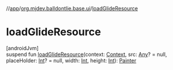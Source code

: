 //[app](../../index.md)/[org.mjdev.balldontlie.base.ui](index.md)/[loadGlideResource](load-glide-resource.md)

# loadGlideResource

[androidJvm]\
suspend fun [loadGlideResource](load-glide-resource.md)(context: [Context](https://developer.android.com/reference/kotlin/android/content/Context.html), src: [Any](https://kotlinlang.org/api/latest/jvm/stdlib/kotlin/-any/index.html)? = null, placeHolder: [Int](https://kotlinlang.org/api/latest/jvm/stdlib/kotlin/-int/index.html)? = null, width: [Int](https://kotlinlang.org/api/latest/jvm/stdlib/kotlin/-int/index.html), height: [Int](https://kotlinlang.org/api/latest/jvm/stdlib/kotlin/-int/index.html)): [Painter](https://developer.android.com/reference/kotlin/androidx/compose/ui/graphics/painter/Painter.html)
